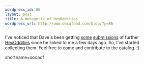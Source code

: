 ```yaml
--- 
wordpress_id: 86
layout: post
title: A menagerie of HexOddities
wordpress_url: http://www.decafbad.com/blog/?p=86
---
```

<p>I've noticed that Dave's been getting <a href="http://scriptingnews.userland.com/backissues/2002/04/17#lb43653cd96a91c17fca25e3be8aed803">some</a> <a href="http://scriptingnews.userland.com/backissues/2002/04/18#l674002cd58669e2c2e692247884972dc">submissions</a> of further <a href="http://www.decafbad.com/twiki/bin/view/Main/HexOddities">HexOddities</a> since he linked to me a few days ago.  So, I've started collecting them.  Feel free to come and contribute to the catalog. :)</p>
<!--more-->
shortname=oooaof

